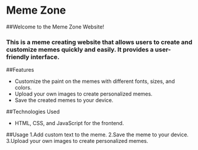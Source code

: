 # Meme Zone
##Welcome to the Meme Zone Website! 
### This is a meme creating website that allows users to create and customize memes quickly and easily. It provides a user-friendly interface.

##Features

* Customize the paint on the memes with different fonts, sizes, and colors.
* Upload your own images to create personalized memes.
* Save the created memes to your device.

##Technologies Used

- HTML, CSS, and JavaScript for the frontend.

##Usage
1.Add custom text to the meme.
2.Save the meme to your device.
3.Upload your own images to create personalized memes.
